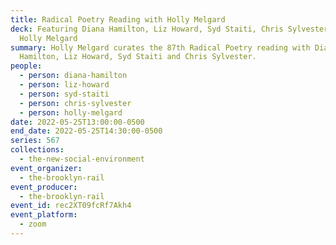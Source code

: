 ```yaml
---
title: Radical Poetry Reading with Holly Melgard
deck: Featuring Diana Hamilton, Liz Howard, Syd Staiti, Chris Sylvester and
  Holly Melgard
summary: Holly Melgard curates the 87th Radical Poetry reading with Diana
  Hamilton, Liz Howard, Syd Staiti and Chris Sylvester.
people:
  - person: diana-hamilton
  - person: liz-howard
  - person: syd-staiti
  - person: chris-sylvester
  - person: holly-melgard
date: 2022-05-25T13:00:00-0500
end_date: 2022-05-25T14:30:00-0500
series: 567
collections:
  - the-new-social-environment
event_organizer:
  - the-brooklyn-rail
event_producer:
  - the-brooklyn-rail
event_id: rec2XT09fcRf7Akh4
event_platform:
  - zoom
---
```

